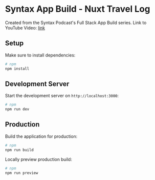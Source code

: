 # Syntax App Build - Nuxt Travel Log

Created from the Syntax Podcast's Full Stack App Build series.  Link to YouTube Video:  [link](https://youtu.be/DK93dqmJJYg?si=3cO3uvgaijrKaglf)

## Setup

Make sure to install dependencies:

```bash
# npm
npm install
```

## Development Server

Start the development server on `http://localhost:3000`:

```bash
# npm
npm run dev
```

## Production

Build the application for production:

```bash
# npm
npm run build
```

Locally preview production build:

```bash
# npm
npm run preview
```
